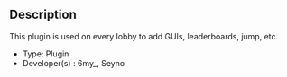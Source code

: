 ## Description

This plugin is used on every lobby to add GUIs, leaderboards, jump, etc.

- Type: Plugin
- Developer(s) : 6my_, Seyno
